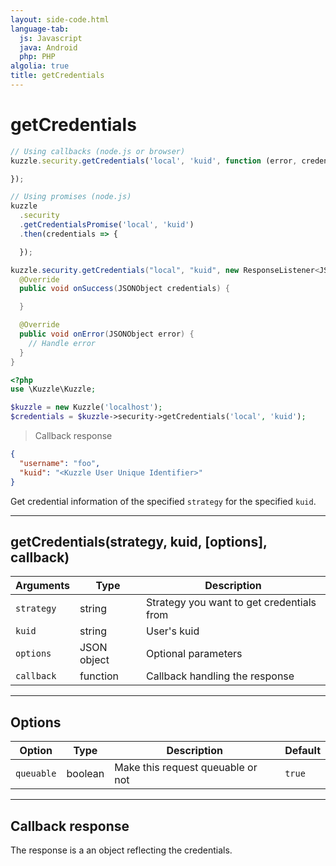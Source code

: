 ```yaml
---
layout: side-code.html
language-tab:
  js: Javascript
  java: Android
  php: PHP
algolia: true
title: getCredentials
---
```


# getCredentials

```js
// Using callbacks (node.js or browser)
kuzzle.security.getCredentials('local', 'kuid', function (error, credentials) {

});

// Using promises (node.js)
kuzzle
  .security
  .getCredentialsPromise('local', 'kuid')
  .then(credentials => {

  });
```

```java
kuzzle.security.getCredentials("local", "kuid", new ResponseListener<JSONObject>() {
  @Override
  public void onSuccess(JSONObject credentials) {

  }

  @Override
  public void onError(JSONObject error) {
    // Handle error
  }
}
```

```php
<?php
use \Kuzzle\Kuzzle;

$kuzzle = new Kuzzle('localhost');
$credentials = $kuzzle->security->getCredentials('local', 'kuid');
```

> Callback response

```json
{
  "username": "foo", 
  "kuid": "<Kuzzle User Unique Identifier>"
}
```

Get credential information of the specified `strategy` for the specified `kuid`. 

---

## getCredentials(strategy, kuid, [options], callback)

| Arguments | Type | Description
|-----------|------|------------
| `strategy` | string | Strategy you want to get credentials from
| `kuid` | string | User's kuid
| `options` | JSON object | Optional parameters
| `callback`| function | Callback handling the response

---

## Options

| Option | Type | Description | Default
|--------|------|-------------|---------
| `queuable` | boolean | Make this request queuable or not  | `true`

---

## Callback response

The response is a an object reflecting the credentials.
